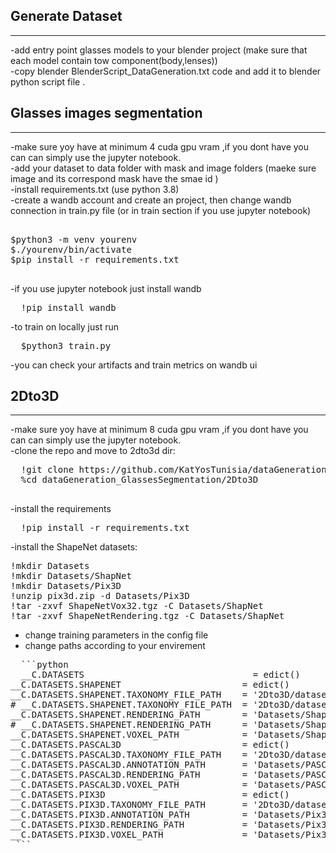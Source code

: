 ## Generate Dataset
---
-add entry point glasses models to your blender project (make sure that each model contain tow component(body,lenses))  
-copy blender BlenderScript_DataGeneration.txt code and add it to blender python script file .  
## Glasses images segmentation
---
-make sure yoy have at minimum 4 cuda gpu vram ,if you dont have you can can simply use the jupyter notebook.  
-add your dataset to data folder with mask and image folders (maeke sure image and its correspond mask have the smae id )  
-install requirements.txt (use python 3.8)  
-create a wandb account and create an project, then change wandb connection in train.py file (or in train section if you use jupyter notebook)   
<pre>

$python3 -m venv yourenv
$./yourenv/bin/activate
$pip install -r requirements.txt

</pre>
-if you use jupyter notebook just install wandb
<pre>
  !pip install wandb
</pre>
-to train on locally just run
<pre>
  $python3 train.py
</pre>
-you can check your artifacts and train metrics on wandb ui
## 2Dto3D
---
-make sure yoy have at minimum 8 cuda gpu vram ,if you dont have you can can simply use the jupyter notebook.   
-clone the repo and move to 2dto3d dir:   
<pre>
  !git clone https://github.com/KatYosTunisia/dataGeneration_GlassesSegmentation.git   
  %cd dataGeneration_GlassesSegmentation/2Dto3D 

</pre>
-install the requirements    
<pre>
  !pip install -r requirements.txt
</pre>
-install the ShapeNet datasets:
<pre>
!mkdir Datasets
!mkdir Datasets/ShapNet
!mkdir Datasets/Pix3D
!unzip pix3d.zip -d Datasets/Pix3D
!tar -zxvf ShapeNetVox32.tgz -C Datasets/ShapNet
!tar -zxvf ShapeNetRendering.tgz -C Datasets/ShapNet
</pre>
- change training parameters in the config file
- change paths according to your envirement
<pre>
  ```python
  __C.DATASETS                                = edict()
__C.DATASETS.SHAPENET                       = edict()
__C.DATASETS.SHAPENET.TAXONOMY_FILE_PATH    = '2Dto3D/datasets/ShapeNet.json'
# __C.DATASETS.SHAPENET.TAXONOMY_FILE_PATH  = '2Dto3D/datasets/PascalShapeNet.json'
__C.DATASETS.SHAPENET.RENDERING_PATH        = 'Datasets/ShapeNet/ShapeNetRendering/%s/%s/rendering/%02d.png'
# __C.DATASETS.SHAPENET.RENDERING_PATH      = 'Datasets/ShapeNet/PascalShapeNetRendering/%s/%s/render_%04d.jpg'
__C.DATASETS.SHAPENET.VOXEL_PATH            = 'Datasets/ShapeNet/ShapeNetVox32/%s/%s/model.binvox'
__C.DATASETS.PASCAL3D                       = edict()
__C.DATASETS.PASCAL3D.TAXONOMY_FILE_PATH    = '2Dto3D/datasets/Pascal3D.json'
__C.DATASETS.PASCAL3D.ANNOTATION_PATH       = 'Datasets/PASCAL3D/Annotations/%s_imagenet/%s.mat'
__C.DATASETS.PASCAL3D.RENDERING_PATH        = 'Datasets/PASCAL3D/Images/%s_imagenet/%s.JPEG'
__C.DATASETS.PASCAL3D.VOXEL_PATH            = 'Datasets/PASCAL3D/CAD/%s/%02d.binvox'
__C.DATASETS.PIX3D                          = edict()
__C.DATASETS.PIX3D.TAXONOMY_FILE_PATH       = '2Dto3D/datasets/Pix3D.json'
__C.DATASETS.PIX3D.ANNOTATION_PATH          = 'Datasets/Pix3D/pix3d.json'
__C.DATASETS.PIX3D.RENDERING_PATH           = 'Datasets/Pix3D/img/%s/%s.%s'
__C.DATASETS.PIX3D.VOXEL_PATH               = 'Datasets/Pix3D/model/%s/%s/%s.binvox'
 ```
</pre>  





